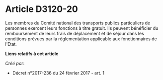 # Article D3120-20

Les membres du Comité national des transports publics particuliers de personnes exercent leurs fonctions à titre gratuit. Ils
peuvent bénéficier du remboursement de leurs frais de déplacement et de séjour dans les conditions prévues par la
réglementation applicable aux fonctionnaires de l'Etat.

**Liens relatifs à cet article**

_Créé par_:

  - Décret n°2017-236 du 24 février 2017 - art. 1
